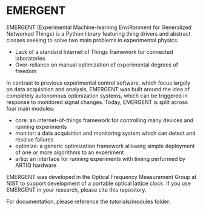 # EMERGENT
EMERGENT (Experimental Machine-learning EnviRonment for Generalized Networked Things)
is a Python library featuring thing drivers and abstract classes seeking to solve 
two main problems in experimental physics:
* Lack of a standard Internet of Things framework for connected laboratories
* Over-reliance on manual optimization of experimental degrees of freedom

In contrast to previous experimental control software, which focus largely on 
data acquisition and analysis, EMERGENT was built around the idea of completely 
autonomous optimization systems, which can be triggered in response to monitored 
signal changes. Today, EMERGENT is split across four main modules:
* core: an internet-of-things framework for controlling many devices and running experiments
* monitor: a data acquisition and monitoring system which can detect and resolve failures
* optimize: a generic optimization framework allowing simple deployment of one or more algorithms to an experiment
* artiq: an interface for running experiments with timing performed by ARTIQ hardware

EMERGENT was developed in the Optical Frequency Measurement Group at NIST to support 
development of a portable optical lattice clock. If you use EMERGENT in your research,
please cite this repository.

For documentation, please reference the tutorials/modules folder.
